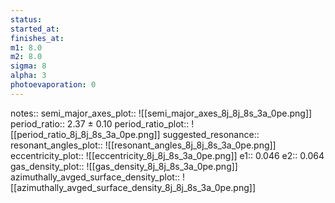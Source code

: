 ```yaml
---
status:
started_at:
finishes_at:
m1: 8.0
m2: 8.0
sigma: 8
alpha: 3
photoevaporation: 0
---
```


notes::
semi_major_axes_plot:: ![[semi_major_axes_8j_8j_8s_3a_0pe.png]]
period_ratio:: 2.37 ± 0.10
period_ratio_plot:: ![[period_ratio_8j_8j_8s_3a_0pe.png]]
suggested_resonance:: 
resonant_angles_plot:: ![[resonant_angles_8j_8j_8s_3a_0pe.png]]
eccentricity_plot:: ![[eccentricity_8j_8j_8s_3a_0pe.png]]
e1:: 0.046
e2:: 0.064
gas_density_plot:: ![[gas_density_8j_8j_8s_3a_0pe.png]]
azimuthally_avged_surface_density_plot:: ![[azimuthally_avged_surface_density_8j_8j_8s_3a_0pe.png]]
